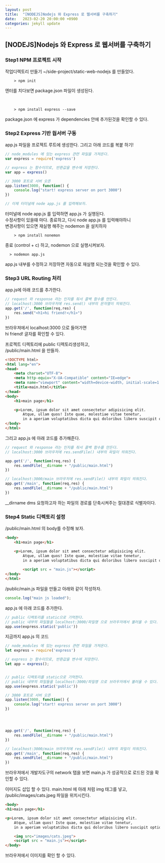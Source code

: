 ```yaml
---
layout: post
title:  "[NODEJS]Nodejs 와 Express 로 웹서버를 구축하기"
date:   2023-02-20 20:00:00 +0900
categories: jekyll update
---
```



## [NODEJS]Nodejs 와 Express 로 웹서버를 구축하기

### Step1 NPM 프로젝트 시작

작업디렉토리 만들기
~/side-project/static-web-nodejs 를 만들었다.

```shell
    > npm init
```
엔터를 치다보면 package.json 파일이 생성된다.   

<br />

```shell
    > npm install express --save
```

package.json 에 express 가 dependencies 안에 추가된것을 확인할 수 있다.

### Step2 Express 기반 웝서버 구동

app.js 파일을 프로젝트 루트에 생성한다.
그리고 아래 코드를 복붙 하기!
```javascript
// node_modules 에 있는 express 관련 파일을 가져온다.
var express = require('express')

// express 는 함수이므로, 반환값을 변수에 저장한다.
var app = express()

// 3000 포트로 서버 오픈
app.listen(3000, function() {
    console.log("start! express server on port 3000")
})

// 이제 터미널에 node app.js 를 입력해보자.
```

터미널에 node app.js 를 입력하면 app.js 가 실행된다.   
수정사항이 있을떄 마다. 종료하고, 다시 node app.js 를 입력해야하니   
변경사항이 있으면 재실행 해주는 nodemon 을 설치하자

```shell
    > npm install nonemon
```

종료 (control + c) 하고, nodemon 으로 실행시켜보자.   
```shell
  > nodemon app.js
```   
app.js 내부를 수정하고 저장하면 자동으로 재실행 되는것을 확인할 수 있다.   



### Step3 URL Routing 처리  
app.js에 아래 코드를 추가한다.
```javascript
// request 와 response 라는 인자를 줘서 콜백 함수를 만든다.
// localhost:3000 브라우저에 res.send() 내부의 문자열이 띄워진다.
app.get('/', function(req,res) {
    res.send("<h1>hi friend!</h1>")
})
```
브라우져에서 localhost:3000 으로 들어가면   
hi friend! 글자를 확인할 수 있다.   

프로젝트 디렉토리에 public 디렉토리생성하고,   
/public/main.html 을 만들자.   
```html
<!DOCTYPE html>
<html lang="en">
<head>
    <meta charset="UTF-8">
    <meta http-equiv="X-UA-Compatible" content="IE=edge">
    <meta name="viewport" content="width=device-width, initial-scale=1.0">
    <title>main.html</title>
</head>
<body>
    <h1>main page</h1>

    <p>Lorem, ipsum dolor sit amet consectetur adipisicing elit. 
        Atque, ullam quos! Iste quae, molestiae vitae tenetur, 
        in a aperiam voluptatibus dicta qui doloribus libero suscipit optio delectus voluptas voluptatem impedit!</p>
</body>
</html>

```   


그리고 app.js 에 아래 코드를 추가해준다.
```javascript
// request 와 response 라는 인자를 줘서 콜백 함수를 만든다.
// localhost:3000 브라우저에 res.sendFile() 내부의 파일이 띄워진다.

app.get('/', function(req,res) {
    res.sendFile(__dirname + "/public/main.html")
})

// localhost:3000/main 브라우저에 res.sendFile() 내부의 파일이 띄워진다.
app.get('/main', function(req,res) {
    res.sendFile(__dirname + "/public/main.html")
})
```

__dirname dms 요청하고자 하는 파일의 경로를 단축시켜주는 절대경로 식별자이다.   

### Step4 Static 디렉토리 설정
/public/main.html 의 body를 수정해 보자.   
```html
<body>
    <h1>main page</h1>

    <p>Lorem, ipsum dolor sit amet consectetur adipisicing elit. 
        Atque, ullam quos! Iste quae, molestiae vitae tenetur, 
        in a aperiam voluptatibus dicta qui doloribus libero suscipit optio delectus voluptas voluptatem impedit!</p>
       
        <script src = "main.js"></script>
</body>
</html>
```   
/public/main.js 파일을 만들고 아래와 같이 작성하자.
```javascript
console.log("main js loaded");
```

app.js 에 아래 코드를 추가한다.
```javascript
// public 디렉토리를 static으로 기억한다.
// public 내부의 파일들을 localhost:3000/파일명 으로 브라우저에서 불러올 수 있다.
app.use(express.static('public'))
```

지금까지 app.js 의 코드
```javascript
// node_modules 에 있는 express 관련 파일을 가져온다.
let express = require('express')

// express 는 함수이므로, 반환값을 변수에 저장한다.
let app = express();


// public 디렉토리를 static으로 기억한다.
// public 내부의 파일들을 localhost:3000/파일명 으로 브라우저에서 불러올 수 있다.
app.use(express.static('public'))

// 3000 포트로 서버 오픈
app.listen(3000, function() {
    console.log("start! express server on port 3000")
})




app.get('/', function(req,res) {
    res.sendFile(__dirname + "/public/main.html")
})

// localhost:3000/main 브라우저에 res.sendFile() 내부의 파일이 띄워진다.
app.get('/main', function(req,res) {
    res.sendFile(__dirname + "/public/main.html")
})
```   

브라우져에서 개발자도구의 network 탭을 보면 main.js 가 성공적으로 로드된 것을 확인할 수 있다.   

이미지도 삽입 할 수 있다.
main.html 에 아래 처럼 img 태그를 넣고,
/public/images/cats.jpeg 파일을 위치시킨다.   
```html
<body>
<h1>main page</h1>

<p>Lorem, ipsum dolor sit amet consectetur adipisicing elit.
    Atque, ullam quos! Iste quae, molestiae vitae tenetur,
    in a aperiam voluptatibus dicta qui doloribus libero suscipit optio delectus voluptas voluptatem impedit!</p>

    <img src="images/cats.jpeg">
    <script src = "main.js"></script>
</body>
```   
브라우져에서 이미지를 확인 할 수 있다.   

